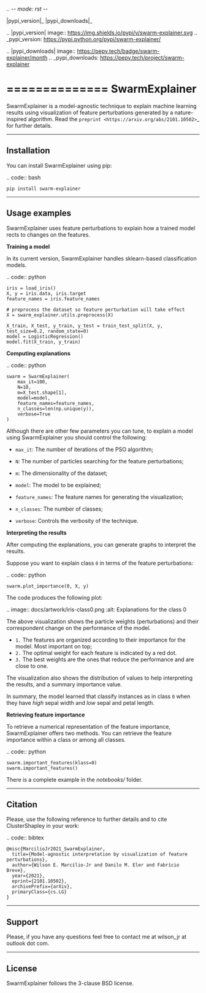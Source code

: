 .. -*- mode: rst -*-

|pypi_version|_ |pypi_downloads|_

.. |pypi_version| image:: https://img.shields.io/pypi/v/swarm-explainer.svg
.. _pypi_version: https://pypi.python.org/pypi/swarm-explainer/

.. |pypi_downloads| image:: https://pepy.tech/badge/swarm-explainer/month
.. _pypi_downloads: https://pepy.tech/project/swarm-explainer

==============
SwarmExplainer
==============

SwarmExplainer is a model-agnostic technique to explain machine learning results using visualization of feature perturbations generated by a nature-inspired algorithm. Read the `preprint <https://arxiv.org/abs/2101.10502>`_ for further details.

------------
Installation
------------

You can install SwarmExplainer using pip:

.. code:: bash

    pip install swarm-explainer

--------------
Usage examples
--------------

SwarmExplainer uses feature perturbations to explain how a trained model rects to changes on the features.

**Training a model**

In its current version, SwarmExplainer handles sklearn-based classification models.

.. code:: python 

    iris = load_iris()
    X, y = iris.data, iris.target
    feature_names = iris.feature_names

    # preprocess the dataset so feature perturbation will take effect
    X = swarm_explainer.utils.preprocess(X)
   
    X_train, X_test, y_train, y_test = train_test_split(X, y, test_size=0.2, random_state=0)
    model = LogisticRegression()
    model.fit(X_train, y_train)


**Computing explanations**

.. code:: python

    swarm = SwarmExplainer(
        max_it=100, 
        N=10, 
        m=X_test.shape[1], 
        model=model, 
        feature_names=feature_names, 
        n_classes=len(np.unique(y)), 
        verbose=True
    )

Although there are other few parameters you can tune, to explain a model using SwarmExplainer you should control the following:

-  ``max_it``: The number of iterations of the PSO algorithm;

-  ``N``: The number of particles searching for the feature perturbations;

-  ``m``: The dimensionality of the dataset;

-  ``model``: The model to be explained;

-  ``feature_names``: The feature names for generating the visualization;

-  ``n_classes``: The number of classes;

-  ``verbose``: Controls the verbosity of the technique.


**Interpreting the results**

After computing the explanations, you can generate graphs to interpret the results.

Suppose you want to explain class ``0`` in terms of the feature perturbations:


.. code:: python

    swarm.plot_importance(0, X, y)

The code produces the following plot:

.. image:: docs/artwork/iris-class0.png
	:alt: Explanations for the class 0

The above visualization shows the particle weights (perturbations) and their correspondent change on the performance of the model.

- ``1.`` The features are organized according to their importance for the model. Most important on top;
- ``2.`` The optimal weight for each feature is indicated by a red dot.
- ``3.`` The best weights are the ones that reduce the performance and are close to one.

The visualization also shows the distribution of values to help interpreting the results, and a summary importance value.

In summary, the model learned that classify instances as in class ``0`` when they have *high* sepal width and *low* sepal and petal length.


**Retrieving feature importance**

To retrieve a numerical representation of the feature importance, SwarmExplainer offers two methods. You can retrieve the feature importance within a class or among all classes.

.. code:: python 

    swarm.important_features(klass=0)
    swarm.important_features()


There is a complete example in the *notebooks/* folder.



--------
Citation
--------

Please, use the following reference to further details and to cite ClusterShapley in your work:

.. code:: bibtex

    @misc{MarcilioJr2021_SwarmExplainer,
      title={Model-agnostic interpretation by visualization of feature perturbations}, 
      author={Wilson E. Marcílio-Jr and Danilo M. Eler and Fabrício Breve},
      year={2021},
      eprint={2101.10502},
      archivePrefix={arXiv},
      primaryClass={cs.LG}
    }

-----------
Support 
-----------

Please, if you have any questions feel free to contact me at wilson_jr at outlook dot com.

-------
License
-------

SwarmExplainer follows the 3-clause BSD license.


